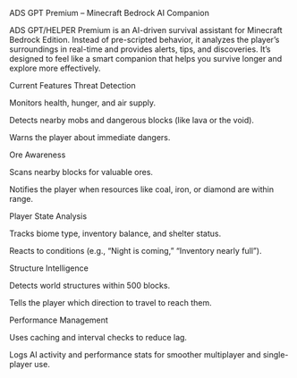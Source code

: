 ADS GPT Premium – Minecraft Bedrock AI Companion
 

ADS GPT/HELPER Premium is an AI-driven survival assistant for Minecraft Bedrock Edition. Instead of pre-scripted behavior, it analyzes the player’s surroundings in real-time and provides alerts, tips, and discoveries. It’s designed to feel like a smart companion that helps you survive longer and explore more effectively.

Current Features
Threat Detection

Monitors health, hunger, and air supply.

Detects nearby mobs and dangerous blocks (like lava or the void).

Warns the player about immediate dangers.

Ore Awareness

Scans nearby blocks for valuable ores.

Notifies the player when resources like coal, iron, or diamond are within range.

Player State Analysis

Tracks biome type, inventory balance, and shelter status.

Reacts to conditions (e.g., “Night is coming,” “Inventory nearly full”).

Structure Intelligence

Detects world structures within 500 blocks.

Tells the player which direction to travel to reach them.

Performance Management

Uses caching and interval checks to reduce lag.

Logs AI activity and performance stats for smoother multiplayer and single-player use.

